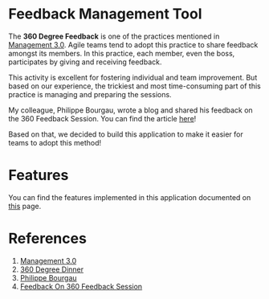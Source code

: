 # Feedback Management Tool

The **360 Degree Feedback** is one of the practices mentioned in [Management 3.0](https://management30.com/). 
Agile teams tend to adopt this practice to share feedback amongst its members. 
In this practice, each member, even the boss, participates by giving and receiving
feedback.

This activity is excellent for fostering individual and team improvement. But 
based on our experience, the trickiest and most time-consuming part of this 
practice is managing and preparing the sessions. 

My colleague, Philippe Bourgau, wrote a blog and shared his feedback on the 360
Feedback Session. You can find the article [here](https://philippe.bourgau.net/feedback-on-360-degrees-feedback-session/)!

Based on that, we decided to build this application to make it easier for teams
to adopt this method!

# Features 

You can find the features implemented in this application documented on [this](./FEATURES.md) page.

# References
1. [Management 3.0](https://management30.com/)
1. [360 Degree Dinner](https://management30.com/practice/360-degree-dinner/)
1. [Philippe Bourgau](https://philippe.bourgau.net/)
1. [Feedback On 360 Feedback Session](https://philippe.bourgau.net/feedback-on-360-degrees-feedback-session/)
